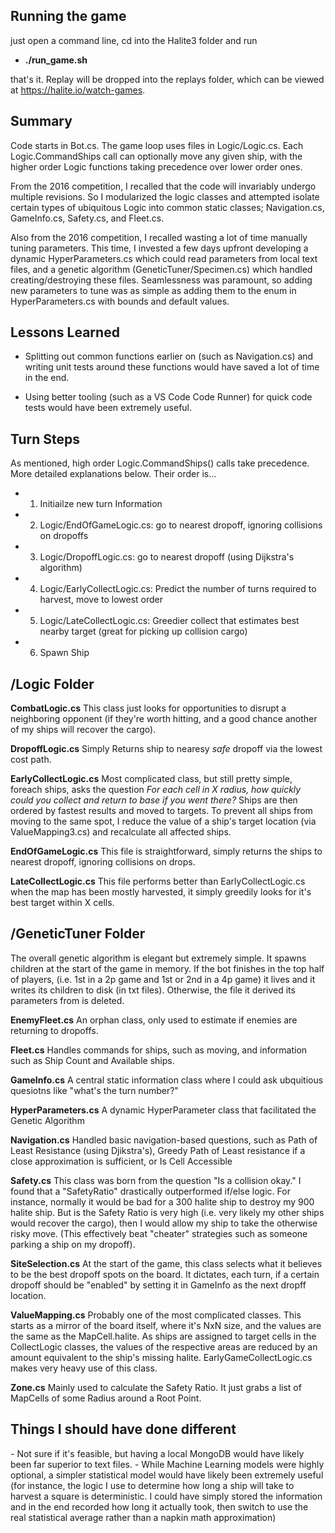 <h2>Running the game</h2>
just open a command line, cd into the Halite3 folder and run

- <b>./run_game.sh</b>

that's it.  Replay will be dropped into the replays folder, which can be viewed at https://halite.io/watch-games.

<h2>Summary</h2>
Code starts in Bot.cs.  The game loop uses files in Logic/Logic.cs.  Each Logic.CommandShips call can optionally move any given ship, with the higher order Logic functions taking precedence over lower order ones.

From the 2016 competition, I recalled that the code will invariably undergo multiple revisions.  So I modularized the logic classes and attempted isolate certain types of ubiquitous Logic into common static classes; Navigation.cs, GameInfo.cs, Safety.cs, and Fleet.cs.

Also from the 2016 competition, I recalled wasting a lot of time manually tuning parameters. This time, I invested a few days upfront developing a dynamic HyperParameters.cs which could read parameters from local text files, and a genetic algorithm (GeneticTuner/Specimen.cs) which handled creating/destroying these files.  Seamlessness was paramount, so adding new parameters to tune was as simple as adding them to the enum in HyperParameters.cs with bounds and default values.


<h2>Lessons Learned</h2>

- Splitting out common functions earlier on (such as Navigation.cs) and writing unit tests around these functions would have saved a lot of time in the end.

- Using better tooling (such as a VS Code Code Runner) for quick code tests would have been extremely useful.


<h2>Turn Steps</h2>
As mentioned, high order Logic.CommandShips() calls take precedence. More detailed explanations below. Their order is...

- 1. Initiailze new turn Information

- 2. Logic/EndOfGameLogic.cs: go to nearest dropoff, ignoring collisions on dropoffs

- 3. Logic/DropoffLogic.cs: go to nearest dropoff (using Dijkstra's algorithm)

- 4. Logic/EarlyCollectLogic.cs: Predict the number of turns required to harvest, move to lowest order

- 5. Logic/LateCollectLogic.cs: Greedier collect that estimates best nearby target (great for picking up collision cargo)

- 6. Spawn Ship


<h2>/Logic Folder</h2>
<b>CombatLogic.cs</b>
This class just looks for opportunities to disrupt a neighboring opponent (if they're worth hitting, and a good chance another of my ships will recover the cargo).

<b>DropoffLogic.cs</b>
Simply Returns ship to nearesy *safe* dropoff via the lowest cost path.

<b>EarlyCollectLogic.cs</b>
Most complicated class, but still pretty simple, foreach ships, asks the question
<i>For each cell in X radius, how quickly could you collect and return to base if you went there?</i>
Ships are then ordered by fastest results and moved to targets.  To prevent all ships from moving to the same spot, I reduce the value of a ship's target location (via ValueMapping3.cs) and recalculate all affected ships.

<b>EndOfGameLogic.cs</b>
This file is straightforward, simply returns the ships to nearest dropoff, ignoring collisions on drops.

<b>LateCollectLogic.cs</b>
This file performs better than EarlyCollectLogic.cs when the map has been mostly harvested, it simply greedily looks for it's best target within X cells.

<h2>/GeneticTuner Folder</h2>
The overall genetic algorithm is elegant but extremely simple.  It spawns children at the start of the game in memory.  If the bot finishes in the top half of players, (i.e. 1st in a 2p game and 1st or 2nd in a 4p game) it lives and it writes its children to disk (in txt files).  Otherwise, the file it derived its parameters from is deleted.

<b>EnemyFleet.cs</b>
An orphan class, only used to estimate if enemies are returning to dropoffs.

<b>Fleet.cs</b>
Handles commands for ships, such as moving, and information such as Ship Count and Available ships.

<b>GameInfo.cs</b>
A central static information class where I could ask ubquitious quesiotns like "what's the turn number?"

<b>HyperParameters.cs</b>
A dynamic HyperParameter class that facilitated the Genetic Algorithm

<b>Navigation.cs</b>
Handled basic navigation-based questions, such as Path of Least Resistance (using Djikstra's), Greedy Path of Least resistance if a close approximation is sufficient, or Is Cell Accessible

<b>Safety.cs</b>
This class was born from the question "Is a collision okay."  I found that a "SafetyRatio" drastically outperformed if/else logic.  For instance, normally it would be bad for a 300 halite ship to destroy my 900 halite ship.  But is the Safety Ratio is very high (i.e. very likely my other ships would recover the cargo), then I would allow my ship to take the otherwise risky move.  (This effectively beat "cheater" strategies such as someone parking a ship on my dropoff).

<b>SiteSelection.cs</b>
At the start of the game, this class selects what it believes to be the best dropoff spots on the board.  It dictates, each turn, if a certain dropoff should be "enabled" by setting it in GameInfo as the next dropff location.

<b>ValueMapping.cs</b>
Probably one of the most complicated classes.  This starts as a mirror of the board itself, where it's NxN size, and the values are the same as the MapCell.halite.  As ships are assigned to target cells in the CollectLogic classes, the values of the respective areas are reduced by an amount equivalent to the ship's missing halite.  EarlyGameCollectLogic.cs makes very heavy use of this class.

<b>Zone.cs</b>
Mainly used to calculate the Safety Ratio.  It just grabs a list of MapCells of some Radius around a Root Point.


<h2>Things I should have done different</h2>
- Not sure if it's feasible, but having a local MongoDB would have likely been far superior to text files.
- While Machine Learning models were highly optional, a simpler statistical model would have likely been extremely useful (for instance, the logic I use to determine how long a ship will take to harvest a square is deterministic.  I could have simply stored the information and in the end recorded how long it actually took, then switch to use the real statistical average rather than a napkin math approximation)
